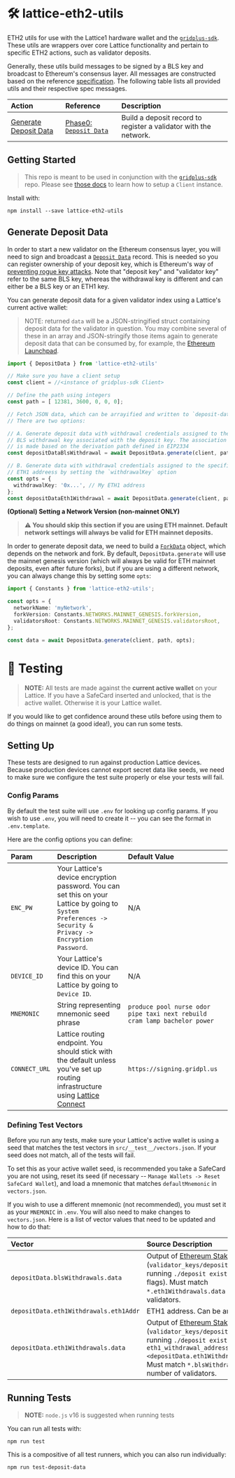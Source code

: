 # 🛠️ lattice-eth2-utils
ETH2 utils for use with the Lattice1 hardware wallet and the [`gridplus-sdk`](https://github.com/GridPlus/gridplus-sdk). These utils are wrappers over core Lattice functionality and pertain to specific ETH2 actions, such as validator deposits.

Generally, these utils build messages to be signed by a BLS key and broadcast to Ethereum's consensus layer. All messages are constructed based on the reference [specification](https://github.com/ethereum/consensus-specs/tree/dev/specs). The following table lists all provided utils and their respective spec messages.

| Action | Reference | Description |
|:---|:---|:---|
| [Generate Deposit Data](#generate-deposit-data) | [Phase0: `Deposit Data`](https://github.com/ethereum/consensus-specs/blob/dev/specs/phase0/beacon-chain.md#depositdata) | Build a deposit record to register a validator with the network. |


## Getting Started

> This repo is meant to be used in conjunction with the [`gridplus-sdk`](https://github.com/GridPlus/gridplus-sdk) repo. Please see [those docs](https://gridplus.github.io/gridplus-sdk/) to learn how to setup a `Client` instance.

Install with:

```
npm install --save lattice-eth2-utils
```

## Generate Deposit Data

In order to start a new validator on the Ethereum consensus layer, you will need to sign and broadcast a [`Deposit Data`](https://github.com/ethereum/consensus-specs/blob/dev/specs/phase0/beacon-chain.md#depositdata) record. This is needed so you can register ownership of your deposit key, which is Ethereum's way of [preventing rogue key attacks](https://hackmd.io/@benjaminion/bls12-381#Rogue-key-attacks). Note that "deposit key" and "validator key" refer to the same BLS key, whereas the withdrawal key is different and can either be a BLS key or an ETH1 key.

You can generate deposit data for a given validator index using a Lattice's current active wallet:

> NOTE: returned `data` will be a JSON-stringified struct containing deposit data for the validator in question. You may combine several of these in an array and JSON-stringify those items again to generate deposit data that can be consumed by, for example, the [Ethereum Launchpad](https://launchpad.ethereum.org/en/).

```ts
import { DepositData } from 'lattice-eth2-utils'

// Make sure you have a client setup
const client = //<instance of gridplus-sdk Client>

// Define the path using integers
const path = [ 12381, 3600, 0, 0, 0];

// Fetch JSON data, which can be arrayified and written to `deposit-data.json`
// There are two options:

// A. Generate deposit data with withdrawal credentials assigned to the
// BLS withdrawal key associated with the deposit key. The association
// is made based on the derivation path defined in EIP2334
const depositDataBlsWithdrawal = await DepositData.generate(client, path);

// B. Generate data with withdrawal credentials assigned to the specified
// ETH1 addreess by setting the `withdrawalKey` option
const opts = {
  withdrawalKey: '0x...', // My ETH1 address
};
const depositDataEth1Withdrawal = await DepositData.generate(client, path, opts);
```

**(Optional) Setting a Network Version (non-mainnet ONLY)**

> **⚠️ You should skip this section if you are using ETH mainnet. Default network settings will always be valid for ETH mainnet deposits.**

In order to generate deposit data, we need to build a [`ForkData`](https://github.com/ethereum/consensus-specs/blob/dev/specs/phase0/beacon-chain.md#forkdata) object, which depends on the network and fork. By default, `DepositData.generate` will use the mainnet genesis version (which will always be valid for ETH mainnet deposits, even after future forks), but if you are using a different network, you can always change this by setting some `opts`:

```ts
import { Constants } from 'lattice-eth2-utils';

const opts = {
  networkName: 'myNetwork',
  forkVersion: Constants.NETWORKS.MAINNET_GENESIS.forkVersion,
  validatorsRoot: Constants.NETWORKS.MAINNET_GENESIS.validatorsRoot,
};

const data = await DepositData.generate(client, path, opts);
```

# 🧪 Testing

> **NOTE:** All tests are made against the **current active wallet** on your Lattice. If you have a SafeCard inserted and unlocked, that is the active wallet. Otherwise it is your Lattice wallet.

If you would like to get confidence around these utils before using them to do things on mainnet (a good idea!), you can run some tests.

## Setting Up

These tests are designed to run against production Lattice devices. Because production devices cannot export secret data like seeds, we need to make sure we configure the test suite properly or else your tests will fail.

### Config Params

By default the test suite will use `.env` for looking up config params. If you wish to use `.env`, you will need to create it -- you can see the format in `.env.template`.

Here are the config options you can define:

| Param | Description | Default Value |
|:---|:---|:---|
| `ENC_PW` | Your Lattice's device encryption password. You can set this on your Lattice by going to `System Preferences -> Security & Privacy -> Encryption Password`. | N/A |
| `DEVICE_ID` | Your Lattice's device ID. You can find this on your Lattice by going to `Device ID`. | N/A |
| `MNEMONIC` | String representing mnemonic seed phrase | `produce pool nurse odor pipe taxi next rebuild cram lamp bachelor power` |
| `CONNECT_URL` | Lattice routing endpoint. You should stick with the default unless you've set up routing infrastructure using [Lattice Connect](https://github.com/GridPlus/lattice-connect-v2) | `https://signing.gridpl.us`

### Defining Test Vectors

Before you run any tests, make sure your Lattice's active wallet is using a seed that matches the test vectors in `src/__test__/vectors.json`. If your seed does not match, all of the tests will fail.

To set this as your active wallet seed, is recommended you take a SafeCard you are not using, reset its seed (if necessary -- `Manage Wallets -> Reset SafeCard Wallet`), and load a mnemonic that matches `defaultMnemonic` in `vectors.json`. 

If you wish to use a different mnemonic (not recommended), you must set it as your `MNEMONIC` in `.env`. You will also need to make changes to `vectors.json`. Here is a list of vector values that need to be updated and how to do that:

| Vector | Source Description |
|:---|:---|
| `depositData.blsWithdrawals.data` | Output of [Ethereum Staking CLI](https://github.com/ethereum/staking-deposit-cli/releases/tag/v2.3.0) (`validator_keys/deposit-data-*.json`) running `./deposit existing-mnemonic` (no flags). Must match `*.eth1Withdrawals.data` in number of validators. |
| `depositData.eth1Withdrawals.eth1Addr` | ETH1 address. Can be any valid address. |
| `depositData.eth1Withdrawals.data` | Output of [Ethereum Staking CLI](https://github.com/ethereum/staking-deposit-cli/releases/tag/v2.3.0) (`validator_keys/deposit-data-*.json`) running `./deposit existing-mnemonic --eth1_withdrawal_address <depositData.eth1Withdrawals.eth1Addr>`. Must match `*.blsWithdrawals.data` in number of validators. | 

## Running Tests

> **NOTE:** `node.js` v16 is suggested when running tests

You can run all tests with:

```
npm run test
```

This is a compositive of all test runners, which you can also run individually:

```
npm run test-deposit-data
```